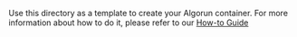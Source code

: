 Use this directory as a template to create your Algorun container.
For more information about how to do it, please refer to our [How-to Guide](http://algorun.org/how-to.html)
